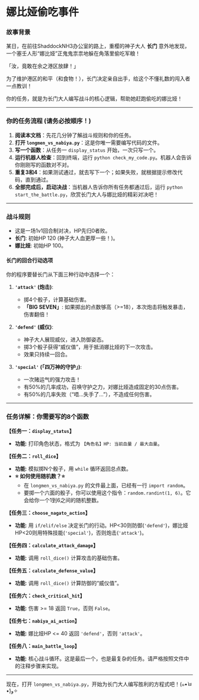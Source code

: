 # 娜比娅偷吃事件

### **故事背景**

某日，在前往ShaddockNH3办公室的路上，重樱的神子大人 **长门** 意外地发现，一个塞壬人形“娜比娅”正鬼鬼祟祟地躲在角落里偷吃军粮！

「汝，竟敢在余之港区放肆！」

为了维护港区的和平（和食物！），长门决定亲自出手，给这个不懂礼数的闯入者一点教训！

你的任务，就是为长门大人编写战斗的核心逻辑，帮助她赶跑偷吃的娜比娅！

---

### **你的任务流程 (请务必按顺序！)**

1.  **阅读本文档**：先花几分钟了解战斗规则和你的任务。
2.  **打开 `longmen_vs_nabiya.py`**：这是你唯一需要编写代码的文件。
3.  **写一个函数**：从任务一 `display_status` 开始，一次只写一个。
4.  **运行机器人检查**：回到终端，运行 `python check_my_code.py`。机器人会告诉你刚刚写的函数对不对。
5.  **重复3和4**：如果测试通过，就去写下一个；如果失败，就根据提示修改代码，直到通过。
6.  **全部完成后，启动决战**：当机器人告诉你所有任务都通过后，运行 `python start_the_battle.py`，欣赏长门大人与娜比娅的精彩对决吧！

---

### **战斗规则**

*   这是一场1v1回合制对决，HP先归0者败。
*   **长门**: 初始HP 120 (神子大人血更厚一些！)。
*   **娜比娅**: 初始HP 100。

#### **长门的回合行动选项**

你的程序要替长门从下面三种行动中选择一个：

1.  **`'attack'` (炮击)**:
    *   掷4个骰子，计算基础伤害。
    *   **「BIG SEVEN」**: 如果掷出的点数够高（>=18），本次炮击将触发暴击，伤害翻倍！

2.  **`'defend'` (威仪)**:
    *   神子大人展现威仪，进入防御姿态。
    *   掷3个骰子获得“威仪值”，用于抵消娜比娅的下一次攻击。
    *   效果只持续一回合。

3.  **`'special'` (「四万神的守护」)**:
    *   一次赌运气的强力攻击！
    *   有50%的几率成功，召唤守护之力，对娜比娅造成固定的30点伤害。
    *   有50%的几率失败（“唔…失手了…”），不造成任何伤害。

---

### **任务详解：你需要写的8个函数**

**【任务一：`display_status`】**
*   **功能**: 打印角色状态，格式为 `【角色名】HP: 当前血量 / 最大血量`。

**【任务二：`roll_dice`】**
*   **功能**: 模拟掷N个骰子，用 `while` 循环返回总点数。
*   **⭐ 如何使用随机数？⭐**
    *   在 `longmen_vs_nabiya.py` 的文件最上面，已经有一行 `import random`。
    *   要掷一个六面的骰子，你可以使用这个指令：`random.randint(1, 6)`。它会给你一个1到6之间的随机整数。

**【任务三：`choose_nagato_action`】**
*   **功能**: 用 `if/elif/else` 决定长门的行动。HP<30则防御(`'defend'`)，娜比娅HP<20则用特殊技能(`'special'`)，否则炮击(`'attack'`)。

**【任务四：`calculate_attack_damage`】**
*   **功能**: 调用 `roll_dice()` 计算攻击的基础伤害。

**【任务五：`calculate_defense_value`】**
*   **功能**: 调用 `roll_dice()` 计算防御的“威仪值”。

**【任务六：`check_critical_hit`】**
*   **功能**: 伤害 >= 18 返回 `True`，否则 `False`。

**【任务七：`nabiya_ai_action`】**
*   **功能**: 娜比娅HP <= 40 返回 `'defend'`，否则 `'attack'`。

**【任务八：`main_battle_loop`】**
*   **功能**: 核心战斗循环。这是最后一个，也是最复杂的任务。请严格按照文件中的注释步骤来实现。

---

现在，打开 `longmen_vs_nabiya.py`，开始为长门大人编写胜利的方程式吧！(๑•̀ㅂ•́)و✧
